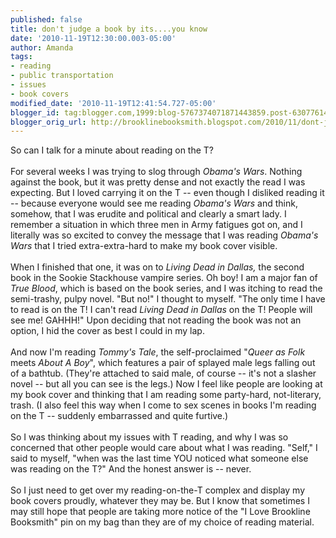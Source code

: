 ```yaml
---
published: false
title: don't judge a book by its....you know
date: '2010-11-19T12:30:00.003-05:00'
author: Amanda
tags:
- reading
- public transportation
- issues
- book covers
modified_date: '2010-11-19T12:41:54.727-05:00'
blogger_id: tag:blogger.com,1999:blog-5767374071871443859.post-6307761474194897767
blogger_orig_url: http://brooklinebooksmith.blogspot.com/2010/11/dont-judge-book-by-itsyou-know.html
---
```


So can I talk for a minute about reading on the T?<br /><br />For several weeks I was trying to slog through <em>Obama's Wars</em>. Nothing against the book, but it was pretty dense and not exactly the read I was expecting. But I loved carrying it on the T -- even though I disliked reading it -- because everyone would see me reading <em>Obama's Wars</em> and think, somehow, that I was erudite and political and clearly a smart lady. I remember a situation in which three men in Army fatigues got on, and I literally was so excited to convey the message that I was reading <em>Obama's Wars</em> that I tried extra-extra-hard to make my book cover visible.<br /><br />When I finished that one, it was on to <em>Living Dead in Dallas,</em> the second book in the Sookie Stackhouse vampire series. Oh boy! I am a major fan of <em>True Blood</em>, which is based on the book series, and I was itching to read the semi-trashy, pulpy novel. "But no!" I thought to myself. "The only time I have to read is on the T! I can't read <em>Living Dead in Dallas</em> on the T! People will see me! GAHHH!" Upon deciding that not reading the book was not an option, I hid the cover as best I could in my lap.<br /><br />And now I'm reading <em>Tommy's Tale</em>, the self-proclaimed "<em>Queer as Folk</em> meets <em>About A Boy</em>", which features a pair of splayed male legs falling out of a bathtub. (They're attached to said male, of course -- it's not a slasher novel -- but all you can see is the legs.) Now I feel like people are looking at my book cover and thinking that I am reading some party-hard, not-literary, trash. (I also feel this way when I come to sex scenes in books I'm reading on the T -- suddenly embarrassed and quite furtive.)<br /><br />So I was thinking about my issues with T reading, and why I was so concerned that other people would care about what I was reading. "Self," I said to myself, "when was the last time YOU noticed what someone else was reading on the T?" And the honest answer is -- never.<br /><br />So I just need to get over my reading-on-the-T complex and display my book covers proudly, whatever they may be. But I know that sometimes I may still hope that people are taking more notice of the "I Love Brookline Booksmith" pin on my bag than they are of my choice of reading material.